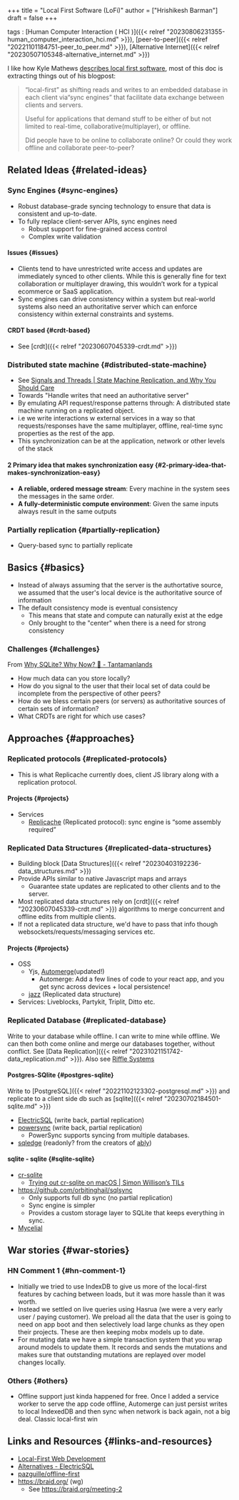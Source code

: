 +++
title = "Local First Software (LoFi)"
author = ["Hrishikesh Barman"]
draft = false
+++

tags
: [Human Computer Interaction ( HCI )]({{< relref "20230806231355-human_computer_interaction_hci.md" >}}), [peer-to-peer]({{< relref "20221101184751-peer_to_peer.md" >}}), [Alternative Internet]({{< relref "20230507105348-alternative_internet.md" >}})

I like how Kyle Mathews [describes local first software](https://bricolage.io/some-notes-on-local-first-development/), most of this doc is extracting things out of his blogpost:

> “local-first” as shifting reads and writes to an embedded database in each client via“sync engines” that facilitate data exchange between clients and servers.
>
> Useful for applications that demand stuff to be either of but not limited to real-time, collaborative(multiplayer), or offline.
>
> Did people have to be online to collaborate online? Or could they work offline and collaborate peer-to-peer?


## Related Ideas {#related-ideas}


### Sync Engines {#sync-engines}

-   Robust database-grade syncing technology to ensure that data is consistent and up-to-date.
-   To fully replace client-server APIs, sync engines need
    -   Robust support for fine-grained access control
    -   Complex write validation


#### Issues {#issues}

-   Clients tend to have unrestricted write access and updates are immediately synced to other clients. While this is generally fine for text collaboration or multiplayer drawing, this wouldn’t work for a typical ecommerce or SaaS application.
-   Sync engines can drive consistency within a system but real-world systems also need an authoritative server which can enforce consistency within external constraints and systems.


#### CRDT based {#crdt-based}

-   See [crdt]({{< relref "20230607045339-crdt.md" >}})


### Distributed state machine {#distributed-state-machine}

-   See [Signals and Threads | State Machine Replication, and Why You Should Care](https://signalsandthreads.com/state-machine-replication-and-why-you-should-care/)
-   Towards "Handle writes that need an authoritative server"
-   By emulating API request/response patterns through: A distributed state machine running on a replicated object.
-   i.e we write interactions w external services in a way so that requests/responses have the same multiplayer, offline, real-time sync properties as the rest of the app.
-   This synchronization can be at the application, network or other levels of the stack


#### 2 Primary idea that makes synchronization easy {#2-primary-idea-that-makes-synchronization-easy}

-   **A reliable, ordered message stream**: Every machine in the system sees the messages in the same order.
-   **A fully-deterministic compute environment**: Given the same inputs always result in the same outputs


### Partially replication {#partially-replication}

-   Query-based sync to partially replicate


## Basics {#basics}

-   Instead of always assuming that the server is the authortative source, we assumed that the user's local device is the authoritative source of information
-   The default consistency mode is eventual consistency
    -   This means that state and compute can naturally exist at the edge
    -   Only brought to the "center" when there is a need for strong consistency


### Challenges {#challenges}

From [Why SQLite? Why Now? 🐇 - Tantamanlands](https://tantaman.com/2022-08-23-why-sqlite-why-now.html#enabling-the-relational-model-for-more-use-cases)

-   How much data can you store locally?
-   How do you signal to the user that their local set of data could be incomplete from the perspective of other peers?
-   How do we bless certain peers (or servers) as authoritative sources of certain sets of information?
-   What CRDTs are right for which use cases?


## Approaches {#approaches}


### Replicated protocols {#replicated-protocols}

-   This is what Replicache currently does, client JS library along with a replication protocol.


#### Projects {#projects}

-   Services
    -   [Replicache](https://replicache.dev/) (Replicated protocol): sync engine is “some assembly required”


### Replicated Data Structures {#replicated-data-structures}

-   Building block [Data Structures]({{< relref "20230403192236-data_structures.md" >}})
-   Provide APIs similar to native Javascript maps and arrays
    -   Guarantee state updates are replicated to other clients and to the server.
-   Most replicated data structures rely on [crdt]({{< relref "20230607045339-crdt.md" >}}) algorithms to merge concurrent and offline edits from multiple clients.
-   If not a replicated data structure, we'd have to pass that info though websockets/requests/messaging services etc.


#### Projects {#projects}

-   OSS
    -   Yjs, [Automerge](https://automerge.org/)(updated!)
        -   Automerge: Add a few lines of code to your react app, and you get sync across devices + local persistence!
    -   [jazz](https://jazz.tools/) (Replicated data structure)
-   Services: Liveblocks, Partykit, Triplit, Ditto etc.


### Replicated Database {#replicated-database}

Write to your database while offline. I can write to mine while offline. We can then both come online and merge our databases together, without conflict. See [Data Replication]({{< relref "20231021151742-data_replication.md" >}}). Also see [Riffle Systems](https://riffle.systems/)


#### Postgres-SQlite {#postgres-sqlite}

Write to [PostgreSQL]({{< relref "20221102123302-postgresql.md" >}}) and replicate to a client side db such as [sqlite]({{< relref "20230702184501-sqlite.md" >}})

-   [ElectricSQL](https://electric-sql.com/) (write back,  partial replication)
-   [powersync](https://www.powersync.co/) (write back,  partial replication)
    -   PowerSync supports syncing from multiple databases.
-   [sqledge](https://news.ycombinator.com/item?id=37063238) (readonly? from the creators of [ably](https://ably.com/spaces))


#### sqlite - sqlite {#sqlite-sqlite}

-   [cr-sqlite](https://github.com/vlcn-io/cr-sqlite)
    -   [Trying out cr-sqlite on macOS | Simon Willison’s TILs](https://til.simonwillison.net/sqlite/cr-sqlite-macos)
-   <https://github.com/orbitinghail/sqlsync>
    -   Only supports full db sync (no partial replication)
    -   Sync engine is simpler
    -   Provides a custom storage layer to SQLite that keeps everything in sync.
-   [Mycelial](https://www.mycelial.com/platform)


## War stories {#war-stories}


### HN Comment 1 {#hn-comment-1}

-   Initially we tried to use IndexDB to give us more of the local-first features by caching between loads, but it was more hassle than it was worth.
-   Instead we settled on live queries using Hasrua (we were a very early user / paying customer). We preload all the data that the user is going to need on app boot and then selectively load large chunks as they open their projects. These are then keeping mobx models up to date.
-   For mutating data we have a simple transaction system that you wrap around models to update them. It records and sends the mutations and makes sure that outstanding mutations are replayed over model changes locally.


### Others {#others}

-   Offline support just kinda happened for free. Once I added a service worker to serve the app code offline, Automerge can just persist writes to local IndexedDB and then sync when network is back again, not a big deal. Classic local-first win


## Links and Resources {#links-and-resources}

-   [Local-First Web Development](https://localfirstweb.dev/)
-   [Alternatives - ElectricSQL](https://archive.is/dAfxh)
-   [pazguille/offline-first](https://github.com/pazguille/offline-first)
-   <https://braid.org/> (wg)
    -   See <https://braid.org/meeting-2>
